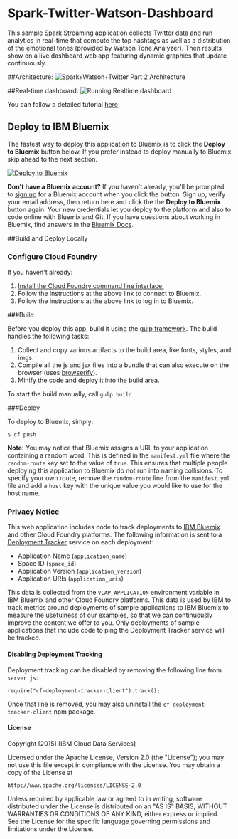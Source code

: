 # Spark-Twitter-Watson-Dashboard
This sample Spark Streaming application collects Twitter data and run analytics in real-time that compute the top hashtags as well as a distribution of the emotional tones (provided by Watson Tone Analyzer). Then results show on a live dashboard web app featuring dynamic graphics that update continuously.

##Architecture:
![Spark+Watson+Twitter Part 2 Architecture](http://developer.ibm.com/clouddataservices/wp-content/uploads/sites/47/2015/12/Spark-Watson-Twiiter-Part2-Architecture.png)

##Real-time dashboard:
![Running Realtime dashboard](http://developer.ibm.com/clouddataservices/wp-content/uploads/sites/47/2016/01/Running-Spark-Dashboard.png)

You can follow a detailed tutorial [here](http://developer.ibm.com/clouddataservices/2016/01/15/real-time-sentiment-analysis-of-twitter-hashtags-with-spark/)

## Deploy to IBM Bluemix

The fastest way to deploy this application to Bluemix is to click the **Deploy to Bluemix** button below. If you prefer instead to deploy manually to Bluemix skip ahead to the next section.

[![Deploy to Bluemix](https://deployment-tracker.mybluemix.net/stats/1cf78b25577e3e58e5c33589753beae8/button.svg)](https://bluemix.net/deploy?repository=https://github.com/ibm-cds-labs/Spark-Twitter-Watson-Dashboard)

**Don't have a Bluemix account?** If you haven't already, you'll be prompted to [sign up](http://www.ibm.com/cloud-computing/bluemix/) for a Bluemix account when you click the button.  Sign up, verify your email address, then return here and click the the **Deploy to Bluemix** button again. Your new credentials let you deploy to the platform and also to code online with Bluemix and Git. If you have questions about working in Bluemix, find answers in the [Bluemix Docs](https://www.ng.bluemix.net/docs/).

##Build and Deploy Locally

### Configure Cloud Foundry

If you haven't already:

1. [Install the Cloud Foundry command line interface.](https://www.ng.bluemix.net/docs/#starters/install_cli.html)
2. Follow the instructions at the above link to connect to Bluemix.
3. Follow the instructions at the above link to log in to Bluemix.


###Build

<p>Before you deploy this app, build it using the <a href="http://gulpjs.com/">gulp framework</a>. The build handles the following tasks:</p>

<ol>
<li>Collect and copy various artifacts to the build area, like fonts, styles, and imgs.</li>
<li>Compile all the js and jsx files into a bundle that can also execute on the browser (uses <a href="http://browserify.org/" target="_blank">browserify</a>).</li>
<li>Minify the code and deploy it into the build area.</li>
</ol>

<p>To start the build manually, call <code>gulp build</code></p>

###Deploy

To deploy to Bluemix, simply:

    $ cf push

**Note:** You may notice that Bluemix assigns a URL to your application containing a random word. This is defined in the `manifest.yml` file where the `random-route` key set to the value of `true`. This ensures that multiple people deploying this application to Bluemix do not run into naming collisions. To specify your own route, remove the `random-route` line from the `manifest.yml` file and add a `host` key with the unique value you would like to use for the host name.


### Privacy Notice

This web application includes code to track deployments to [IBM Bluemix](https://www.bluemix.net/) and other Cloud Foundry platforms. The following information is sent to a [Deployment Tracker](https://github.com/cloudant-labs/deployment-tracker) service on each deployment:

* Application Name (`application_name`)
* Space ID (`space_id`)
* Application Version (`application_version`)
* Application URIs (`application_uris`)

This data is collected from the `VCAP_APPLICATION` environment variable in IBM Bluemix and other Cloud Foundry platforms. This data is used by IBM to track metrics around deployments of sample applications to IBM Bluemix to measure the usefulness of our examples, so that we can continuously improve the content we offer to you. Only deployments of sample applications that include code to ping the Deployment Tracker service will be tracked.

#### Disabling Deployment Tracking

Deployment tracking can be disabled by removing the following line from `server.js`:

```
require("cf-deployment-tracker-client").track();
```

Once that line is removed, you may also uninstall the `cf-deployment-tracker-client` npm package.

#### License 

Copyright [2015] [IBM Cloud Data Services]

Licensed under the Apache License, Version 2.0 (the "License");
you may not use this file except in compliance with the License.
You may obtain a copy of the License at

    http://www.apache.org/licenses/LICENSE-2.0

Unless required by applicable law or agreed to in writing, software
distributed under the License is distributed on an "AS IS" BASIS,
WITHOUT WARRANTIES OR CONDITIONS OF ANY KIND, either express or implied.
See the License for the specific language governing permissions and
limitations under the License.
